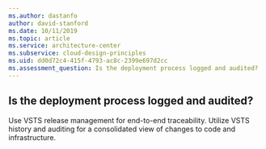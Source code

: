 ```yaml
---
ms.author: dastanfo
author: david-stanford
ms.date: 10/11/2019
ms.topic: article
ms.service: architecture-center
ms.subservice: cloud-design-principles
ms.uid: dd0d72c4-415f-4793-ac8c-2399e697d2cc
ms.assessment_question: Is the deployment process logged and audited?
---
```

## Is the deployment process logged and audited?


Use VSTS release management for end-to-end traceability. Utilize VSTS history and auditing for a consolidated view of changes to code and infrastructure.